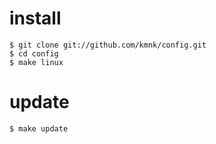 # install

    $ git clone git://github.com/kmnk/config.git
    $ cd config
    $ make linux

# update

    $ make update
